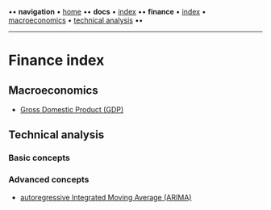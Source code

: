 [//]: # (START - Navigation between Markdown pages inside of GitHub.)

•• **navigation** • [home](/README.md) •• **docs** • [index](/docs/index.md) •• **finance** • [index](/finance/index.md) • [macroeconomics](/finance/index.md#macroeconomics) • [technical analysis](/finance/index.md#technical-analysis) ••

[//]: # (END - Navigation between Markdown pages inside of GitHub.)

---

# Finance index

## Macroeconomics

- [Gross Domestic Product (GDP)](/finance/macroeconomics/gdp--gross-domestic-product.md) 

## Technical analysis

### Basic concepts
  
### Advanced concepts

- [autoregressive Integrated Moving Average (ARIMA)](/finance/technical-analysis/autoregressive-integrated-moving-average.md) 

